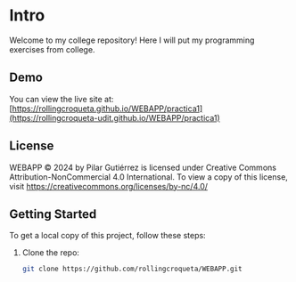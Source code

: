 # Intro

Welcome to my college repository! Here I will put my programming exercises from college.

## Demo

You can view the live site at: [https://rollingcroqueta.github.io/WEBAPP/practica1](https://rollingcroqueta-udit.github.io/WEBAPP/practica1)

## License

WEBAPP © 2024 by Pilar Gutiérrez is licensed under Creative Commons Attribution-NonCommercial 4.0 International. To view a copy of this license, visit https://creativecommons.org/licenses/by-nc/4.0/

## Getting Started

To get a local copy of this project, follow these steps:

1. Clone the repo:
   ```bash
   git clone https://github.com/rollingcroqueta/WEBAPP.git